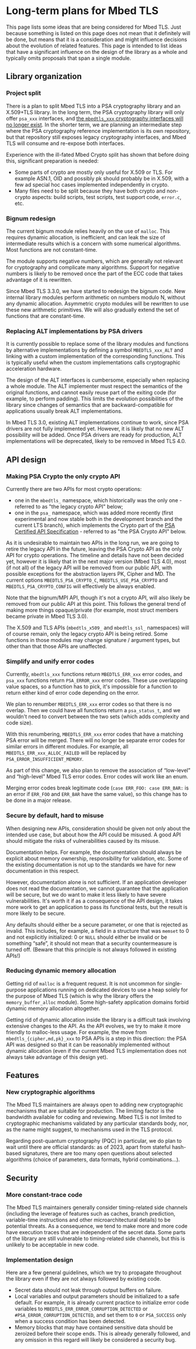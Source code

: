 # Long-term plans for Mbed TLS

This page lists some ideas that are being considered for Mbed TLS. Just because something is listed on this page does not mean that it definitely will be done, but means that it is a consideration and might influence decisions about the evolution of related features. This page is intended to list ideas that have a significant influence on the design of the library as a whole and typically omits proposals that span a single module.

## Library organization

### Project split

There is a plan to split Mbed TLS into a PSA cryptography library and an X.509+TLS library. In the long term, the PSA cryptography library will only offer `psa_xxx` interfaces, and [the `mbedtls_xxx` cryptography interfaces will no longer exist](#making-psa-crypto-the-only-crypto-api). In the shorter term, we are planning an intermediate step where the PSA cryptography reference implementation is its own repository, but that repository still exposes legacy cryptography interfaces, and Mbed TLS will consume and re-expose both interfaces.

Experience with the ill-fated Mbed Crypto split has shown that before doing this, significant preparation is needed:

* Some parts of crypto are mostly only useful for X.509 or TLS. For example ASN.1, OID and possibly pk should probably be in X.509, with a few ad special hoc cases implemented independently in crypto.
* Many files need to be split because they have both crypto and non-crypto aspects: build scripts, test scripts, test support code, `error.c`, etc.

### Bignum redesign

The current bignum module relies heavily on the use of `malloc`. This requires dynamic allocation, is inefficient, and can leak the size of intermediate results which is a concern with some numerical algorithms. Most functions are not constant-time.

The module supports negative numbers, which are generally not relevant for cryptography and complicate many algorithms. Support for negative numbers is likely to be removed once the part of the ECC code that takes advantage of it is rewritten.

Since Mbed TLS 3.3.0, we have started to redesign the bignum code. New internal library modules perform arithmetic on numbers modulo N, without any dynamic allocation. Asymmetric crypto modules will be rewritten to use these new arithmetic primitives. We will also gradually extend the set of functions that are constant-time.

### Replacing ALT implementations by PSA drivers

It is currently possible to replace some of the library modules and functions by alternative implementations by defining a symbol `MBEDTLS_xxx_ALT` and linking with a custom implementation of the corresponding functions. This is typically useful when the custom implementations calls cryptographic acceleration hardware.

The design of the ALT interfaces is cumbersome, especially when replacing a whole module. The ALT implementer must respect the semantics of the original functions, and cannot easily reuse part of the exiting code (for example, to perform padding). This limits the evolution possibilities of the library since changes of semantics that are backward-compatible for applications usually break ALT implementations.

In Mbed TLS 3.0, existing ALT implementations continue to work, since PSA drivers are not fully implemented yet. However, it is likely that no new ALT possibility will be added. Once PSA drivers are ready for production, ALT implementations will be deprecated, likely to be removed in Mbed TLS 4.0.

## API design

### Making PSA Crypto the only crypto API

Currently there are two APIs for most crypto operations:

- one in the `mbedtls_` namespace, which historically was the only one - referred to as "the legacy crypto API" below;
- one in the `psa_` namespace, which was added more recently (first experimental and now stable both in the development branch and the current LTS branch), which implements the Crypto part of the [PSA Certified API Specification](https://arm-software.github.io/psa-api/) - referred to as "the PSA Crypto API" below.

As it is undesirable to maintain two APIs in the long run, we are going to retire the legacy API in the future, leaving the PSA Crypto API as the only API for crypto operations. The timeline and details have not been decided yet, however it is likely that in the next major version (Mbed TLS 4.0), most (if not all) of the legacy API will be removed from our public API, with possible exceptions for the abstraction layers PK, Cipher and MD. The current options `MBEDTLS_PSA_CRYPTO_C`, `MBEDTLS_USE_PSA_CRYPTO` and `MBEDTLS_PSA_CRYPTO_CONFIG` will effectively be always enabled.

Note that the bignum/MPI API, though it's not a crypto API, will also likely be removed from our public API at this point. This follows the general trend of making more things opaque/private (for example, most struct members became private in Mbed TLS 3.0).

The X.509 and TLS APIs (`mbedtls_x509_` and `mbedtls_ssl_` namespaces) will of course remain, only the legacy crypto API is being retired. Some functions in those modules may change signature / argument types, but other than that those APIs are unaffected.

### Simplify and unify error codes

Currently, `mbedtls_xxx` functions return `MBEDTLS_ERR_xxx` error codes, and `psa_xxx` functions return `PSA_ERROR_xxx` error codes. These use overlapping value spaces, so a function has to pick, it's impossible for a function to return either kind of error code depending on the error.

We plan to renumber `MBEDTLS_ERR_xxx` error codes so that there is no overlap. Then we could have all functions return a `psa_status_t`, and we wouldn't need to convert between the two sets (which adds complexity and code size).

With this renumbering, `MBEDTLS_ERR_xxx` error codes that have a matching PSA error will be merged. There will no longer be separate error codes for similar errors in different modules. For example, all `MBEDTLS_ERR_xxx_ALLOC_FAILED` will be replaced by `PSA_ERROR_INSUFFICIENT_MEMORY`.

As part of this change, we also plan to remove the association of “low-level” and “high-level” Mbed TLS error codes. Error codes will work like an enum.

Merging error codes break legitimate code (`case ERR_FOO: case ERR_BAR:` is an error if `ERR_FOO` and `ERR_BAR` have the same value), so this change has to be done in a major release.

### Secure by default, hard to misuse

When designing new APIs, consideration should be given not only about the intended use case, but about how the API could be misused. A good API should mitigate the risks of vulnerabilities caused by its misuse.

Documentation helps. For example, the documentation should always be explicit about memory ownership, responsibility for validation, etc. Some of the existing documentation is not up to the standards we have for new documentation in this respect.

However, documentation alone is not sufficient. If an application developer does not read the documentation, we cannot guarantee that the application will be secure, but we do want to make it less likely to have severe vulnerabilities. It's worth it if as a consequence of the API design, it takes more work to get an application to pass its functional tests, but the result is more likely to be secure.

Any defaults should either be a secure parameter, or one that is rejected as invalid. This includes, for example, a field in a structure that was `memset` to 0 and not explicitly initialized: 0 or `NULL` should either be invalid or be something “safe”, it should not mean that a security countermeasure is turned off. (Beware that this principle is not always followed in existing APIs!)

### Reducing dynamic memory allocation

Getting rid of `malloc` is a frequent request. It is not uncommon for single-purpose applications running on dedicated devices to use a heap solely for the purpose of Mbed TLS (which is why the library offers the `memory_buffer_alloc` module). Some high-safety application domains forbid dynamic memory allocation altogether.

Getting rid of dynamic allocation inside the library is a difficult task involving extensive changes to the API. As the API evolves, we try to make it more friendly to malloc-less usage. For example, the move from `mbedtls_{cipher,md,pk}_xxx` to PSA APIs is a step in this direction: the PSA API was designed so that it can be reasonably implemented without dynamic allocation (even if the current Mbed TLS implementation does not always take advantage of this design yet).

## Features

### New cryptographic algorithms

The Mbed TLS maintainers are always open to adding new cryptographic mechanisms that are suitable for production. The limiting factor is the bandwidth available for coding and reviewing. Mbed TLS is not limited to cryptographic mechanisms validated by any particular standards body, nor, as the name might suggest, to mechanisms used in the TLS protocol.

Regarding post-quantum cryptography (PQC) in particular, we do plan to wait until there are official standards: as of 2023, apart from stateful hash-based signatures, there are too many open questions about selected algorithms (choice of parameters, data formats, hybrid combinations...).

## Security

### More constant-trace code

The Mbed TLS maintainers generally consider timing-related side channels (including the leverage of features such as caches, branch prediction, variable-time instructions and other microarchitectural details) to be potential threats. As a consequence, we tend to make more and more code have execution traces that are independent of the secret data. Some parts of the library are still vulnerable to timing-related side channels, but this is unlikely to be acceptable in new code.

### Implementation design

Here are a few general guidelines, which we try to propagate throughout the library even if they are not always followed by existing code.

* Secret data should not leak through output buffers on failure.
* Local variables and output parameters should be initialized to a safe default. For example, it is already current practice to initialize error code variables to `MBEDTLS_ERR_ERROR_CORRUPTION_DETECTED` or `#PSA_ERROR_CORRUPTION_DETECTED`, and set them to `0` or `PSA_SUCCESS` only when a success condition has been detected.
* Memory blocks that may have contained sensitive data should be zeroized before their scope ends. This is already generally followed, and any omission in this regard will likely be considered a security bug.
